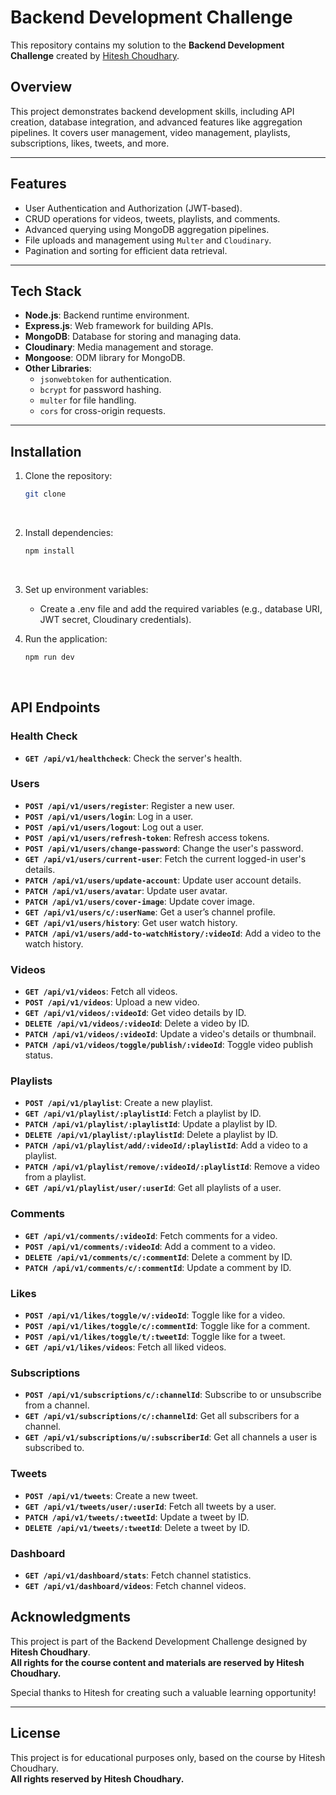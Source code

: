 # Backend Development Challenge  

This repository contains my solution to the **Backend Development Challenge** created by [Hitesh Choudhary](https://github.com/hiteshchoudhary).  

## Overview  

This project demonstrates backend development skills, including API creation, database integration, and advanced features like aggregation pipelines. It covers user management, video management, playlists, subscriptions, likes, tweets, and more.  

---

## Features  

- User Authentication and Authorization (JWT-based).  
- CRUD operations for videos, tweets, playlists, and comments.  
- Advanced querying using MongoDB aggregation pipelines.  
- File uploads and management using `Multer` and `Cloudinary`.  
- Pagination and sorting for efficient data retrieval.  

---

## Tech Stack  

- **Node.js**: Backend runtime environment.  
- **Express.js**: Web framework for building APIs.  
- **MongoDB**: Database for storing and managing data.  
- **Cloudinary**: Media management and storage.  
- **Mongoose**: ODM library for MongoDB.  
- **Other Libraries**:  
  - `jsonwebtoken` for authentication.  
  - `bcrypt` for password hashing.  
  - `multer` for file handling.  
  - `cors` for cross-origin requests.  

---

## Installation  

1. Clone the repository:  
   ```bash  
   git clone 
 

2. Install dependencies:  
   ```bash  
   npm install
 

3. Set up environment variables:
    * Create a .env file and add the required variables (e.g., database URI, JWT secret, Cloudinary credentials).

4. Run the application:
    ```bash
    npm run dev
 

## API Endpoints  

### Health Check  
- **`GET /api/v1/healthcheck`**: Check the server's health.  

### Users  
- **`POST /api/v1/users/register`**: Register a new user.  
- **`POST /api/v1/users/login`**: Log in a user.  
- **`POST /api/v1/users/logout`**: Log out a user.  
- **`POST /api/v1/users/refresh-token`**: Refresh access tokens.  
- **`POST /api/v1/users/change-password`**: Change the user's password.  
- **`GET /api/v1/users/current-user`**: Fetch the current logged-in user's details.  
- **`PATCH /api/v1/users/update-account`**: Update user account details.  
- **`PATCH /api/v1/users/avatar`**: Update user avatar.  
- **`PATCH /api/v1/users/cover-image`**: Update cover image.  
- **`GET /api/v1/users/c/:userName`**: Get a user’s channel profile.  
- **`GET /api/v1/users/history`**: Get user watch history.  
- **`PATCH /api/v1/users/add-to-watchHistory/:videoId`**: Add a video to the watch history.  

### Videos  
- **`GET /api/v1/videos`**: Fetch all videos.  
- **`POST /api/v1/videos`**: Upload a new video.  
- **`GET /api/v1/videos/:videoId`**: Get video details by ID.  
- **`DELETE /api/v1/videos/:videoId`**: Delete a video by ID.  
- **`PATCH /api/v1/videos/:videoId`**: Update a video's details or thumbnail.  
- **`PATCH /api/v1/videos/toggle/publish/:videoId`**: Toggle video publish status.  

### Playlists  
- **`POST /api/v1/playlist`**: Create a new playlist.  
- **`GET /api/v1/playlist/:playlistId`**: Fetch a playlist by ID.  
- **`PATCH /api/v1/playlist/:playlistId`**: Update a playlist by ID.  
- **`DELETE /api/v1/playlist/:playlistId`**: Delete a playlist by ID.  
- **`PATCH /api/v1/playlist/add/:videoId/:playlistId`**: Add a video to a playlist.  
- **`PATCH /api/v1/playlist/remove/:videoId/:playlistId`**: Remove a video from a playlist.  
- **`GET /api/v1/playlist/user/:userId`**: Get all playlists of a user.  

### Comments  
- **`GET /api/v1/comments/:videoId`**: Fetch comments for a video.  
- **`POST /api/v1/comments/:videoId`**: Add a comment to a video.  
- **`DELETE /api/v1/comments/c/:commentId`**: Delete a comment by ID.  
- **`PATCH /api/v1/comments/c/:commentId`**: Update a comment by ID.  

### Likes  
- **`POST /api/v1/likes/toggle/v/:videoId`**: Toggle like for a video.  
- **`POST /api/v1/likes/toggle/c/:commentId`**: Toggle like for a comment.  
- **`POST /api/v1/likes/toggle/t/:tweetId`**: Toggle like for a tweet.  
- **`GET /api/v1/likes/videos`**: Fetch all liked videos.  

### Subscriptions  
- **`POST /api/v1/subscriptions/c/:channelId`**: Subscribe to or unsubscribe from a channel.  
- **`GET /api/v1/subscriptions/c/:channelId`**: Get all subscribers for a channel.  
- **`GET /api/v1/subscriptions/u/:subscriberId`**: Get all channels a user is subscribed to.  

### Tweets  
- **`POST /api/v1/tweets`**: Create a new tweet.  
- **`GET /api/v1/tweets/user/:userId`**: Fetch all tweets by a user.  
- **`PATCH /api/v1/tweets/:tweetId`**: Update a tweet by ID.  
- **`DELETE /api/v1/tweets/:tweetId`**: Delete a tweet by ID.  

### Dashboard  
- **`GET /api/v1/dashboard/stats`**: Fetch channel statistics.  
- **`GET /api/v1/dashboard/videos`**: Fetch channel videos.  


## Acknowledgments  

This project is part of the Backend Development Challenge designed by **Hitesh Choudhary**.  
**All rights for the course content and materials are reserved by Hitesh Choudhary.**  

Special thanks to Hitesh for creating such a valuable learning opportunity!  

---

## License  

This project is for educational purposes only, based on the course by Hitesh Choudhary.  
**All rights reserved by Hitesh Choudhary.**  

